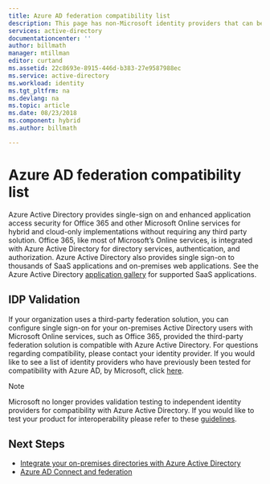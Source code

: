 ```yaml
---
title: Azure AD federation compatibility list
description: This page has non-Microsoft identity providers that can be used to implement single sign-on.
services: active-directory
documentationcenter: ''
author: billmath
manager: mtillman
editor: curtand
ms.assetid: 22c8693e-8915-446d-b383-27e9587988ec
ms.service: active-directory
ms.workload: identity
ms.tgt_pltfrm: na
ms.devlang: na
ms.topic: article
ms.date: 08/23/2018
ms.component: hybrid
ms.author: billmath

---
```

# Azure AD federation compatibility list
Azure Active Directory provides single-sign on and enhanced application access security for Office 365 and other Microsoft Online services for hybrid and cloud-only implementations without requiring any third party solution. Office 365, like most of Microsoft’s Online services, is integrated with Azure Active Directory for directory services, authentication, and authorization. Azure Active Directory also provides single sign-on to thousands of SaaS applications and on-premises web applications. See the Azure Active Directory [application gallery](https://azuremarketplace.microsoft.com/marketplace/apps/category/azure-active-directory-apps) for supported SaaS applications. 

## IDP Validation
If your organization uses a third-party federation solution, you can configure single sign-on for your on-premises Active Directory users with Microsoft Online services, such as Office 365, provided the third-party federation solution is compatible with Azure Active Directory.  For questions regarding compatibility, please contact your identity provider.  If you would like to see a list of identity providers who have previously been tested for compatibility with Azure AD, by Microsoft, click [here](https://www.microsoft.com/download/details.aspx?id=56843). 

>[!NOTE]
>Microsoft no longer provides validation testing to independent identity providers for compatibility with Azure Active Directory. If you would like to test your product for interoperability please refer to these [guidelines](https://www.microsoft.com/download/details.aspx?id=56843). 

## Next Steps

- [Integrate your on-premises directories with Azure Active Directory](whatis-hybrid-identity.md)
- [Azure AD Connect and federation](how-to-connect-fed-whatis.md)
